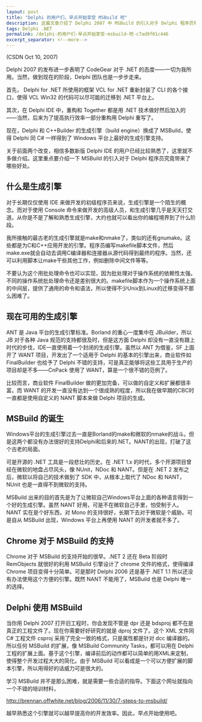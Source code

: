 ```yaml
---
layout: post
title: "Delphi 的用户们，早点开始享受 MSBuild 吧"
description: 这篇文章介绍了 Delphi 2007 中 MSBuild 的引入对于 Delphi 程序员带来的好处。
tags: Delphi .NET
permalink: /delphi-的用户们-早点开始享受-msbuild-吧-c7ad9f01c446
excerpt_separator: <!--more-->
---
```

(CSDN Oct 10, 2007)

Delphi 2007 的发布进一步表明了 CodeGear 对于 .NET 的态度――一切为我所用。当然，做到现在的阶段，Delphi 团队也是一步步走来。

首先， Delphi for .NET 所使用的框架 VCL for .NET 重新封装了 CLI 的各个接口，使得 VCL Win32 的代码可以尽可能的迁移到 .NET 平台上。

其次，在 Delphi IDE 中，重构和 Together 都是用 .NET 技术做好然后加入的――当然，后来为了提高执行效率一部分重构用 Delphi 重写了。

现在，Delphi 和 C++Builder 的生成引擎（build engine）换成了 MSBuild，使得 Delphi 同 C# 一样得到了 Windows 平台上最好的生成引擎支持。

关于前面两个改变，相信多数新版 Delphi IDE 的用户已经比较熟悉了，这里就不多做介绍。这里重点要介绍一下 MSBuild 的引入对于 Delphi 程序员究竟带来了哪些好处。
<!--more-->

## 什么是生成引擎

对于长期仅仅使用 IDE 来做开发的初级程序员来说，生成引擎是一个陌生的概念。而对于使用 Console 命令来做开发的高级人员，和生成引擎几乎是天天打交道。从你是不是了解和熟悉生成引擎，大约也就可以看出你的编程境界到了什么阶段。

我所接触的最古老的生成引擎就是make和nmake了，类似的还有gnumake。这些都是为C和C++应用开发的引擎。程序员编写makefile脚本文件，然后make.exe就会自动去调用C编译器和连接器从源代码得到最终的程序。当然，还可以利用脚本让make干些其他工作，例如删除中间文件等等。

不要认为这个用批处理命令也可以实现，因为批处理对于操作系统的依赖性太强。不同的操作系统批处理命令还是差别很大的。makefile脚本作为一个操作系统上面的中间层，提供了通用的命令和语法，所以使得不少Unix到Linux的迁移变得不那么困难了。

## 现在可用的生成引擎

ANT 是 Java 平台的生成引擎标准。Borland 的重心一度集中在 JBuilder，所以 JB 对于各种 Java 规范的支持都很及时，但是这方面 Delphi 却没有一直没有跟上时代的步伐，IDE一直使用着一个封闭的生成引擎。虽然以 ANT 为借鉴，SF 上面开了 WANT 项目，开发出了一个适用于 Delphi 的基本的引擎出来，商业软件如 FinalBuilder 也给予了 Delphi 不错的支持，可是真正能够将这些工具用于生产的项目却是不多――CnPack 使用了 WANT，算是一个很不错的范例了。

比较而言，商业软件 FinalBuilder 做的更加完备，可以做的自定义和扩展都很丰富。而 WANT 的开发一直没有达到一个很成熟的程度，所以我在做早期的CBC时一直都是使用自定义的 NANT 脚本来做 Delphi 项目的生成。

## MSBuild 的诞生

Windows平台的生成引擎过去一直是Borland的make和微软的nmake的战斗。但是这两个都没有办法很好的支持Delphi和后来的.NET。NANT的出现，打破了这个古老的局面。

可是开源的 .NET 工具是一段悲壮的历史。在 .NET 1.x 的时代，多个开源项目曾经在微软的地盘占尽风头，像 NUnit，NDoc 和 NANT。但是在 .NET 2 发布之后，微软以将自己的技术做到了 SDK 中，从根本上取代了 NDoc 和 NANT，NUnit 也是一直得不到微软的支持。

MSBuild 出来的目的首先是为了让微软自己Windows平台上面的各种语言得到一个好的生成引擎。虽然 NANT 好用，可是不在微软自己手里，怕受制于人。NANT 实在是个好东西，对 Mono 的支持很好，长期下去对于微软是个威胁。可是自从 MSBuild 出现，Windows 平台上再使用 NANT 的开发者就不多了。

## Chrome 对于 MSBuild 的支持

Chrome 对于 MSBuild 的支持开始的很早。.NET 2 还在 Beta 阶段时 RemObjects 就很好的利用 MSBuild 引擎设计了 chrome 文件的格式，使得编译 Chrome 项目变得十分简单。可是那时 Delphi 2006 还是基于 .NET 1.1 所以还没有办法使用这个方便的引擎。既然 NANT 不能用了，MSBuild 也是 Delphi 唯一的选择。

## Delphi 使用 MSBuild

当你用 Delphi 2007 打开旧工程时，你会发现不管是 dpr 还是 bdsproj 都不在是真正的工程文件了。现在你需要好好研究的就是 dproj 文件了。这个 XML 文件同 C# 工程文件 csproj 采用了完全一致的格式，只是属性都是针对 dcc 编译器的。所以任何 MSBuild 的扩展，像 MSBuild Community Tasks，都可以用在 Delphi 工程的扩展上面。基于这个引擎，编译前后的动作都可以简单的用XML来定制，使得整个开发过程大大的简化。由于 MSBuild 可以看成是一个可以方便扩展的脚本引擎，所以用得好的话威力可是很大的。

学习 MSBuild 并不是那么困难，就是需要一些合适的指导。下面这个网址就指向一个不错的培训材料，

http://brennan.offwhite.net/blog/2006/11/30/7-steps-to-msbuild/

越早熟悉这个引擎就可以越早提高你的开发效率。因此，早点开始使用吧。
